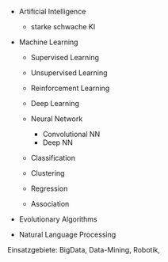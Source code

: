 * Artificial Intelligence 
  * starke schwache KI
  
* Machine Learning
  * Supervised Learning
  * Unsupervised Learning
  * Reinforcement Learning

  * Deep Learning
  * Neural Network
    * Convolutional NN
    * Deep NN

  * Classification
  * Clustering
  * Regression
  * Association
  
* Evolutionary Algorithms
* Natural Language Processing

Einsatzgebiete: BigData, Data-Mining, Robotik, 
